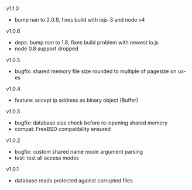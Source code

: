v1.1.0

* bump nan to 2.0.9, fixes build with iojs-3 and node v4

v1.0.6

* deps: bump nan to 1.8, fixes build problem with newest io.js
* node 0.8 support dropped

v1.0.5

* bugfix: shared memory file size rounded to multiple of pagesize on ux-es

v1.0.4

* feature: accept ip address as binary object (Buffer)

v1.0.3

* bugfix: database size check before re-opening shared memory
* compat: FreeBSD compatibility ensured

v1.0.2

* bugfix: custom shared name mode argument parsing
* test: test all access modes

v1.0.1

* database reads protected against corrupted files

